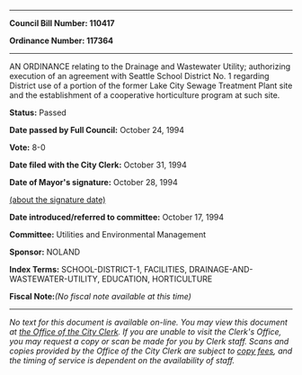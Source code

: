 

********

**Council Bill Number: 110417**
   
**Ordinance Number: 117364**
********

 AN ORDINANCE relating to the Drainage and Wastewater Utility; authorizing execution of an agreement with Seattle School District No. 1 regarding District use of a portion of the former Lake City Sewage Treatment Plant site and the establishment of a cooperative horticulture program at such site.

**Status:** Passed
   
**Date passed by Full Council:** October 24, 1994
   
**Vote:** 8-0
   
**Date filed with the City Clerk:** October 31, 1994
   
**Date of Mayor's signature:** October 28, 1994
   
[(about the signature date)](/~public/approvaldate.htm)
   
   
   
**Date introduced/referred to committee:** October 17, 1994
   
**Committee:** Utilities and Environmental Management
   
**Sponsor:** NOLAND
   
   
**Index Terms:** SCHOOL-DISTRICT-1, FACILITIES, DRAINAGE-AND-WASTEWATER-UTILITY, EDUCATION, HORTICULTURE

**Fiscal Note:**_(No fiscal note available at this time)_
********

_No text for this document is available on-line. You may view this document at [the Office of the City Clerk](http://www.seattle.gov/leg/clerk/contactUs.htm). If you are unable to visit the Clerk's Office, you may request a copy or scan be made for you by Clerk staff. Scans and copies provided by the Office of the City Clerk are subject to [copy fees](http://clerk.seattle.gov/~public/clerkfees.htm), and the timing of service is dependent on the availability of staff._

